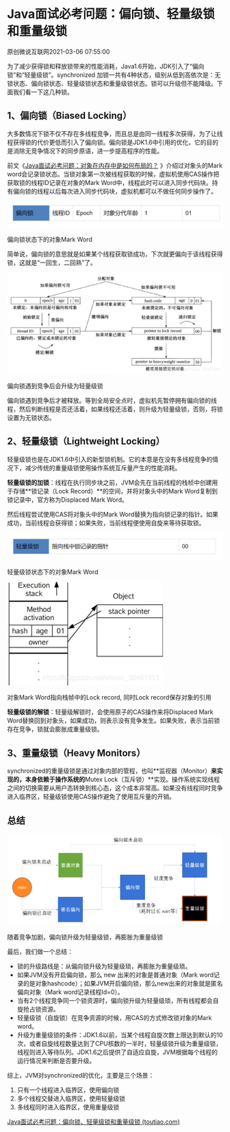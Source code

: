 # Java面试必考问题：偏向锁、轻量级锁和重量级锁

原创微说互联网2021-03-06 07:55:00

为了减少获得锁和释放锁带来的性能消耗，Java1.6开始，JDK引入了“偏向锁”和“轻量级锁”。synchronized 加锁一共有4种状态，级别从低到高依次是：无锁状态、偏向锁状态、轻量级锁状态和重量级锁状态。锁可以升级但不能降级。下面我们看一下这几种锁。

## **1、偏向锁（Biased Locking）**

大多数情况下锁不仅不存在多线程竞争，而且总是由同一线程多次获得，为了让线程获得锁的代价更低而引入了偏向锁。偏向锁是JDK1.6中引用的优化，它的目的是消除无竞争情况下的同步原语，进一步提高程序的性能。

前文《[Java面试必考问题：对象在内存中是如何布局的？](https://www.toutiao.com/i6934342274692268556/?group_id=6934342274692268556) 》介绍过对象头的Mark word会记录锁状态。当锁对象第一次被线程获取的时候，虚拟机使用CAS操作把获取锁的线程ID记录在对象的Mark Word中，线程此时可以进入同步代码块。持有偏向锁的线程以后每次进入同步代码块，虚拟机都可以不做任何同步操作了。

![Java面试必考问题：偏向锁、轻量级锁和重量级锁](Java面试必考问题：偏向锁、轻量级锁和重量级锁.assets/b20de5481e8a4aaebaf0b0b1ad291f5b)

偏向锁状态下的对象Mark Word

简单说，偏向锁的意思就是如果某个线程获取锁成功，下次就更偏向于该线程获得锁，这就是“一回生，二回熟”了。

![Java面试必考问题：偏向锁、轻量级锁和重量级锁](Java面试必考问题：偏向锁、轻量级锁和重量级锁.assets/277de3302ff94b069e20e0ca323407fc)

偏向锁遇到竞争后会升级为轻量级锁

偏向锁遇到竞争后才被释放。等到全局安全点时，虚拟机先暂停拥有偏向锁的线程，然后判断线程是否还活着，如果线程还活着，则升级为轻量级锁，否则，将锁设置为无锁状态。

## **2、轻量级锁（Lightweight Locking）**

轻量级锁也是在JDK1.6中引入的新型锁机制。它的本意是在没有多线程竞争的情况下，减少传统的重量级锁使用操作系统互斥量产生的性能消耗。

**轻量级锁的加锁**：线程在执行同步块之前，JVM会先在当前线程的栈桢中创建用于存储**锁记录（Lock Record）**的空间，并将对象头中的Mark Word复制到锁记录中，官方称为Displaced Mark Word。

然后线程尝试使用CAS将对象头中的Mark Word替换为指向锁记录的指针。如果成功，当前线程会获得锁；如果失败，当前线程便使用自旋来等待获取锁。

![Java面试必考问题：偏向锁、轻量级锁和重量级锁](Java面试必考问题：偏向锁、轻量级锁和重量级锁.assets/290a8f3b57a74de69d4e4bf92d1be1f0)

轻量级锁状态下的对象Mark Word

![Java面试必考问题：偏向锁、轻量级锁和重量级锁](Java面试必考问题：偏向锁、轻量级锁和重量级锁.assets/35b9beec9c9647acb2362ee936fdc9c1)

对象Mark Word指向栈帧中的Lock record, 同时Lock record保存对象的引用

**轻量级锁的解锁**：轻量级解锁时，会使用原子的CAS操作来将Displaced Mark Word替换回到对象头，如果成功，则表示没有竞争发生。如果失败，表示当前锁存在竞争，锁就会膨胀成重量级锁。

## **3、重量级锁（Heavy Monitors）**

synchronized的重量级锁是通过对象内部的管程，也叫**监视器（Monitor）**来实现的，本身依赖于操作系统的**Mutex Lock（互斥锁）**实现。操作系统实现线程之间的切换需要从用户态转换到核心态，这个成本非常高。如果没有线程同时竞争进入临界区，轻量级锁使用CAS操作避免了使用互斥量的开销。

## 总结

![Java面试必考问题：偏向锁、轻量级锁和重量级锁](Java面试必考问题：偏向锁、轻量级锁和重量级锁.assets/8f1999ffc09b42278a5a8320a5ec2895)

随着竞争加剧，偏向锁升级为轻量级锁，再膨胀为重量级锁

最后，我们做一个总结：

- 锁的升级路线是：从偏向锁升级为轻量级琐，再膨胀为重量级琐。
- 如果JVM没有开启偏向锁，那么 new 出来的对象是普通对象（Mark word记录的是对象hashcode）；如果JVM开启偏向锁，那么new出来的对象就是匿名偏向对象（Mark word记录线程Id=0）。
- 当有2个线程竞争同一个锁资源时，偏向锁升级为轻量级琐，所有线程都会自旋抢占锁资源。
- 轻量级锁（自旋锁）在竞争资源的时候，用CAS的方式修改锁对象的Mark word。
- 升级为重量级锁的条件：JDK1.6以前，当某个线程自旋次数上限达到默认的10次，或者自旋线程数量达到了CPU核数的一半时，轻量级锁升级为重量级锁，线程则进入等待队列。JDK1.6之后提供了自适应自旋，JVM根据每个线程的运行情况来判断是否要升级。

综上，JVM对synchronized的优化，主要是三个场景：

1. 只有一个线程进入临界区，使用偏向锁
2. 多个线程交替进入临界区，使用轻量级锁
3. 多线程同时进入临界区，使用重量级锁









[Java面试必考问题：偏向锁、轻量级锁和重量级锁 (toutiao.com)](https://www.toutiao.com/i6933836815539782151/?tt_from=android_share&timestamp=1615044778&app=news_article&use_new_style=1&req_id=20210306233257010151152032234AF455&share_token=d5207a08-741a-4214-be64-0025725b244d&group_id=6933836815539782151)
